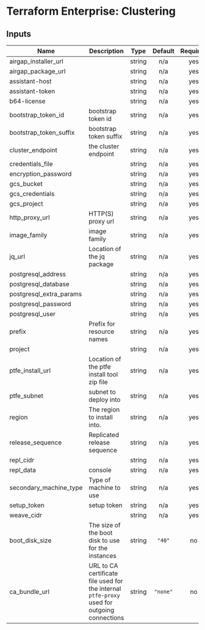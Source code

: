 # Terraform Enterprise: Clustering

## Inputs

| Name | Description | Type | Default | Required |
|------|-------------|:----:|:-----:|:-----:|
| airgap\_installer\_url |  | string | n/a | yes |
| airgap\_package\_url |  | string | n/a | yes |
| assistant-host |  | string | n/a | yes |
| assistant-token |  | string | n/a | yes |
| b64-license |  | string | n/a | yes |
| bootstrap\_token\_id | bootstrap token id | string | n/a | yes |
| bootstrap\_token\_suffix | bootstrap token suffix | string | n/a | yes |
| cluster\_endpoint | the cluster endpoint | string | n/a | yes |
| credentials\_file |  | string | n/a | yes |
| encryption\_password |  | string | n/a | yes |
| gcs\_bucket |  | string | n/a | yes |
| gcs\_credentials |  | string | n/a | yes |
| gcs\_project |  | string | n/a | yes |
| http\_proxy\_url | HTTP(S) proxy url | string | n/a | yes |
| image\_family | image family | string | n/a | yes |
| jq\_url | Location of the jq package | string | n/a | yes |
| postgresql\_address |  | string | n/a | yes |
| postgresql\_database |  | string | n/a | yes |
| postgresql\_extra\_params |  | string | n/a | yes |
| postgresql\_password |  | string | n/a | yes |
| postgresql\_user |  | string | n/a | yes |
| prefix | Prefix for resource names | string | n/a | yes |
| project |  | string | n/a | yes |
| ptfe\_install\_url | Location of the ptfe install tool zip file | string | n/a | yes |
| ptfe\_subnet | subnet to deploy into | string | n/a | yes |
| region | The region to install into. | string | n/a | yes |
| release\_sequence | Replicated release sequence | string | n/a | yes |
| repl\_cidr |  | string | n/a | yes |
| repl\_data | console | string | n/a | yes |
| secondary\_machine\_type | Type of machine to use | string | n/a | yes |
| setup\_token | setup token | string | n/a | yes |
| weave\_cidr |  | string | n/a | yes |
| boot\_disk\_size | The size of the boot disk to use for the instances | string | `"40"` | no |
| ca\_bundle\_url | URL to CA certificate file used for the internal `ptfe-proxy` used for outgoing connections | string | `"none"` | no |

